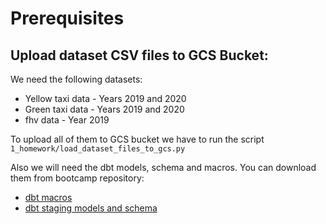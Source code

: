 # Prerequisites
## Upload dataset CSV files to GCS Bucket:
We need the following datasets:
- Yellow taxi data - Years 2019 and 2020
- Green taxi data - Years 2019 and 2020
- fhv data - Year 2019

To upload all of them to GCS bucket we have to run the script ``1_homework/load_dataset_files_to_gcs.py``

Also we will need the dbt models, schema and macros. You can download them from bootcamp repository:
- [dbt macros](https://github.com/DataTalksClub/data-engineering-zoomcamp/tree/main/week_4_analytics_engineering/taxi_rides_ny/macros)
- [dbt staging models and schema](https://github.com/DataTalksClub/data-engineering-zoomcamp/tree/main/week_4_analytics_engineering/taxi_rides_ny/models/staging)
